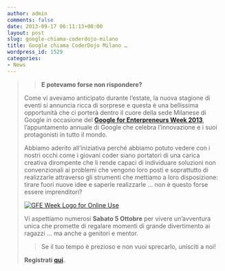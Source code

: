 ```yaml
---
author: admin
comments: false
date: 2013-09-17 06:11:13+00:00
layout: post
slug: google-chiama-coderdojo-milano
title: Google chiama CoderDojo Milano …
wordpress_id: 1529
categories:
- News
---
```


<blockquote>

> 
> **E potevamo forse non rispondere?**
> 
> 
Come vi avevamo anticipato durante l’estate, la nuova stagione di eventi si annuncia ricca di sorprese e questa è una bellissima opportunità che ci porterà dentro il cuore della sede Milanese di Google in occasione del [**Google for Enterpreneurs Week 2013**](//gdriv.es/gfew-italy), l’appuntamento annuale di Google che celebra l’innovazione e i suoi protagonisti in tutto il mondo.

Abbiamo aderito all’iniziativa perché abbiamo potuto vedere con i nostri occhi come i giovani coder siano portatori di una carica creativa dirompente che li rende capaci di individuare soluzioni non convenzionali ai problemi che vengono loro posti e soprattutto di realizzarle attraverso gli strumenti che mettiamo a loro disposizione: tirare fuori nuove idee e saperle realizzarle … non è questo forse essere imprenditori?

[![GFE Week Logo for Online Use](//coderdojomilano.it/wp-content/uploads/2013/09/GFE-Week-Logo-for-Online-Use-1024x143.png)](//coderdojomilano.it/wp-content/uploads/2013/09/GFE-Week-Logo-for-Online-Use-e1379398199346.png)

Vi aspettiamo numerosi **Sabato 5 Ottobre** per vivere un’avventura unica che promette di regalare momenti di grande divertimento ai ragazzi … ma anche a genitori e mentor.

> 
> Se il tuo tempo è prezioso e non vuoi sprecarlo, unisciti a noi!
> 
> 
**Registrati [qui](//www.smappo.it/event/523784a60f712_coderdojo-googleforentrepreneursweek.html).**

</blockquote>

